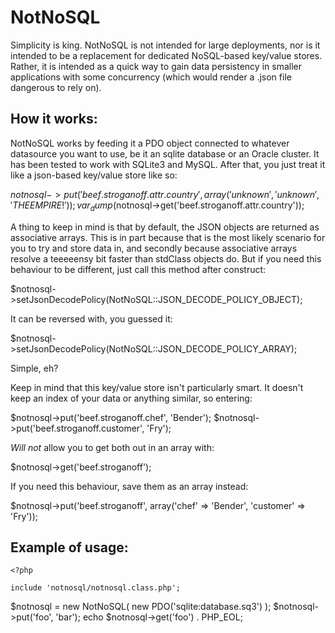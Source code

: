 NotNoSQL
========

Simplicity is king. NotNoSQL is not intended for large deployments, nor is it intended to be a replacement for dedicated NoSQL-based key/value stores. Rather, it is intended as a quick way to gain data persistency in smaller applications with some concurrency (which would render a .json file dangerous to rely on). 

How it works:
-----------------
NotNoSQL works by feeding it a PDO object connected to whatever datasource you want to use, be it an sqlite database or an Oracle cluster. It has been tested to work with SQLite3 and MySQL. After that, you just treat it like a json-based key/value store like so:

   $notnosql->put('beef.stroganoff.attr.country', array('unknown', 'unknown', 'THE EMPIRE!'));
   var_dump($notnosql->get('beef.stroganoff.attr.country'));

A thing to keep in mind is that by default, the JSON objects are returned as associative arrays. This is in part because that is the most likely scenario for you to try and store data in, and secondly because associative arrays resolve a teeeeensy bit faster than stdClass objects do. But if you need this behaviour to be different, just call this method after construct:

   $notnosql->setJsonDecodePolicy(NotNoSQL::JSON_DECODE_POLICY_OBJECT);

It can be reversed with, you guessed it:

   $notnosql->setJsonDecodePolicy(NotNoSQL::JSON_DECODE_POLICY_ARRAY);

Simple, eh?

Keep in mind that this key/value store isn't particularly smart. It doesn't keep an index of your data or anything similar, so entering:

   $notnosql->put('beef.stroganoff.chef', 'Bender');
   $notnosql->put('beef.stroganoff.customer', 'Fry');

*Will not* allow you to get both out in an array with:

   $notnosql->get('beef.stroganoff');

If you need this behaviour, save them as an array instead:

   $notnosql->put('beef.stroganoff', array('chef' => 'Bender', 'customer' => 'Fry'));


Example of usage:
-----------------

	<?php

	include 'notnosql/notnosql.class.php';
   $notnosql = new NotNoSQL( new PDO('sqlite:database.sq3') );
   $notnosql->put('foo', 'bar');
   echo $notnosql->get('foo') . PHP_EOL;
